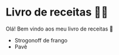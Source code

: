 # Livro de receitas :man_cook:

Olá! Bem vindo aos meu livro de receitas :cake:

- Strogonoff de frango
- Pavê

